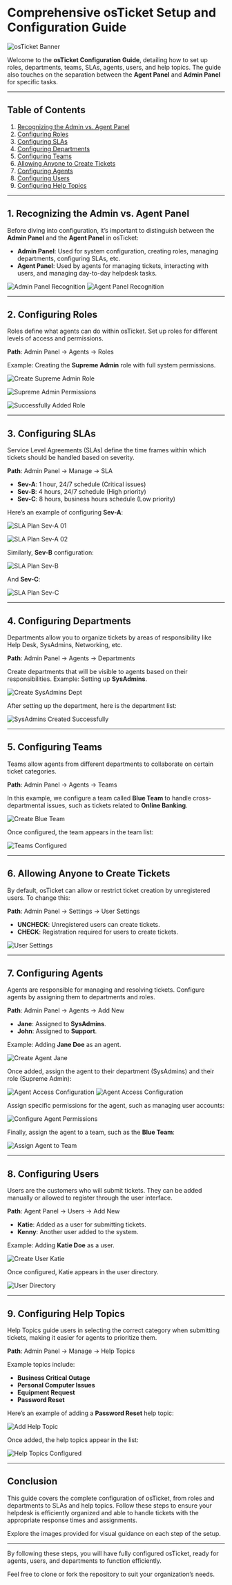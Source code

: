 # **Comprehensive osTicket Setup and Configuration Guide**

![osTicket Banner](https://github.com/KLavallais/KLavallais/blob/assets/osTicket%20Banner.png)

Welcome to the **osTicket Configuration Guide**, detailing how to set up roles, departments, teams, SLAs, agents, users, and help topics. The guide also touches on the separation between the **Agent Panel** and **Admin Panel** for specific tasks.

---

## **Table of Contents**
1. [Recognizing the Admin vs. Agent Panel](#recognizing-the-admin-vs-agent-panel)
2. [Configuring Roles](#configuring-roles)
3. [Configuring SLAs](#configuring-slas)
4. [Configuring Departments](#configuring-departments)
5. [Configuring Teams](#configuring-teams)
6. [Allowing Anyone to Create Tickets](#allowing-anyone-to-create-tickets)
7. [Configuring Agents](#configuring-agents)
8. [Configuring Users](#configuring-users)
9. [Configuring Help Topics](#configuring-help-topics)

---

## **1. Recognizing the Admin vs. Agent Panel**

Before diving into configuration, it’s important to distinguish between the **Admin Panel** and the **Agent Panel** in osTicket:

- **Admin Panel**: Used for system configuration, creating roles, managing departments, configuring SLAs, etc.
- **Agent Panel**: Used by agents for managing tickets, interacting with users, and managing day-to-day helpdesk tasks.

![Admin Panel Recognition](https://github.com/KLavallais/KLavallais/blob/assets/Recognizing%20Admin%20Panel.png)
![Agent Panel Recognition](https://github.com/KLavallais/KLavallais/blob/assets/Recognizing%20Agent%20Panel.png)

---

## **2. Configuring Roles**

Roles define what agents can do within osTicket. Set up roles for different levels of access and permissions.

**Path**: Admin Panel -> Agents -> Roles

Example: Creating the **Supreme Admin** role with full system permissions.

![Create Supreme Admin Role](https://github.com/KLavallais/KLavallais/blob/assets/Create%20Supreme%20Admin%20Role.png)

![Supreme Admin Permissions](https://github.com/KLavallais/KLavallais/blob/assets/Role%20Permissions.png)

![Successfully Added Role](https://github.com/KLavallais/KLavallais/blob/assets/Successfully%20Added%20Role.png)

---
## **3. Configuring SLAs**

Service Level Agreements (SLAs) define the time frames within which tickets should be handled based on severity.

**Path**: Admin Panel -> Manage -> SLA

- **Sev-A**: 1 hour, 24/7 schedule (Critical issues)
- **Sev-B**: 4 hours, 24/7 schedule (High priority)
- **Sev-C**: 8 hours, business hours schedule (Low priority)

Here’s an example of configuring **Sev-A**:

![SLA Plan Sev-A 01](https://github.com/KLavallais/KLavallais/blob/assets/SLA%20Plan%20Sev-A_0001.png)

![SLA Plan Sev-A 02](https://github.com/KLavallais/KLavallais/blob/assets/SLA%20Plan%20Sev-A_0002.png)

Similarly, **Sev-B** configuration:

![SLA Plan Sev-B](https://github.com/KLavallais/KLavallais/blob/assets/SLA%20Plan%20Sev-B.png)

And **Sev-C**:

![SLA Plan Sev-C](https://github.com/KLavallais/KLavallais/blob/assets/SLA%20Plan%20Sev-C.png)

---

## **4. Configuring Departments**

Departments allow you to organize tickets by areas of responsibility like Help Desk, SysAdmins, Networking, etc.

**Path**: Admin Panel -> Agents -> Departments

Create departments that will be visible to agents based on their responsibilities. Example: Setting up **SysAdmins**.

![Create SysAdmins Dept](https://github.com/KLavallais/KLavallais/blob/assets/Create%20SysAdmins%20Dept%20then%20choose%20SLA%20etc.png)

After setting up the department, here is the department list:

![SysAdmins Created Successfully](https://github.com/KLavallais/KLavallais/blob/assets/SysAdmins%20Created%20Successfully.png)

---

## **5. Configuring Teams**

Teams allow agents from different departments to collaborate on certain ticket categories. 

**Path**: Admin Panel -> Agents -> Teams

In this example, we configure a team called **Blue Team** to handle cross-departmental issues, such as tickets related to **Online Banking**.

![Create Blue Team](https://github.com/KLavallais/KLavallais/blob/assets/Create%20Blue%20Team.png)

Once configured, the team appears in the team list:

![Teams Configured](https://github.com/KLavallais/KLavallais/blob/assets/Team%20Creation%20Completed.png)

---

## **6. Allowing Anyone to Create Tickets**

By default, osTicket can allow or restrict ticket creation by unregistered users. To change this:

**Path**: Admin Panel -> Settings -> User Settings

- **UNCHECK**: Unregistered users can create tickets.
- **CHECK**: Registration required for users to create tickets.

![User Settings](https://github.com/KLavallais/KLavallais/blob/assets/System%20Settings%20and%20Preferences.png)

---

## **7. Configuring Agents**

Agents are responsible for managing and resolving tickets. Configure agents by assigning them to departments and roles.

**Path**: Admin Panel -> Agents -> Add New

- **Jane**: Assigned to **SysAdmins**.
- **John**: Assigned to **Support**.

Example: Adding **Jane Doe** as an agent.

![Create Agent Jane](https://github.com/KLavallais/KLavallais/blob/assets/Create%20Agent_0003.png)

Once added, assign the agent to their department (SysAdmins) and their role (Supreme Admin):

![Agent Access Configuration](https://github.com/KLavallais/KLavallais/blob/assets/Create%20Agent_0004.png)
![Agent Access Configuration](https://github.com/KLavallais/KLavallais/blob/assets/Create%20Agent_0005.png)

Assign specific permissions for the agent, such as managing user accounts:

![Configure Agent Permissions](https://github.com/KLavallais/KLavallais/blob/assets/Create%20Agent_0006.png)

Finally, assign the agent to a team, such as the **Blue Team**:

![Assign Agent to Team](https://github.com/KLavallais/KLavallais/blob/assets/Create%20Agent_0007.png)

---

## **8. Configuring Users**

Users are the customers who will submit tickets. They can be added manually or allowed to register through the user interface.

**Path**: Agent Panel -> Users -> Add New

- **Katie**: Added as a user for submitting tickets.
- **Kenny**: Another user added to the system.

Example: Adding **Katie Doe** as a user.

![Create User Katie](https://github.com/KLavallais/KLavallais/blob/assets/Create%20User_0003.png)

Once configured, Katie appears in the user directory.

![User Directory](https://github.com/KLavallais/KLavallais/blob/assets/Create%20User_0004.png)

---


## **9. Configuring Help Topics**

Help Topics guide users in selecting the correct category when submitting tickets, making it easier for agents to prioritize them.

**Path**: Admin Panel -> Manage -> Help Topics

Example topics include:
- **Business Critical Outage**
- **Personal Computer Issues**
- **Equipment Request**
- **Password Reset**

Here’s an example of adding a **Password Reset** help topic:

![Add Help Topic](https://github.com/KLavallais/KLavallais/blob/assets/Help%20Topics_0004.png)

Once added, the help topics appear in the list:

![Help Topics Configured](https://github.com/KLavallais/KLavallais/blob/assets/Help%20Topics_0005.png)

---

## **Conclusion**

This guide covers the complete configuration of osTicket, from roles and departments to SLAs and help topics. Follow these steps to ensure your helpdesk is efficiently organized and able to handle tickets with the appropriate response times and assignments.

Explore the images provided for visual guidance on each step of the setup.

--- 

By following these steps, you will have fully configured osTicket, ready for agents, users, and departments to function efficiently.

Feel free to clone or fork the repository to suit your organization’s needs.
